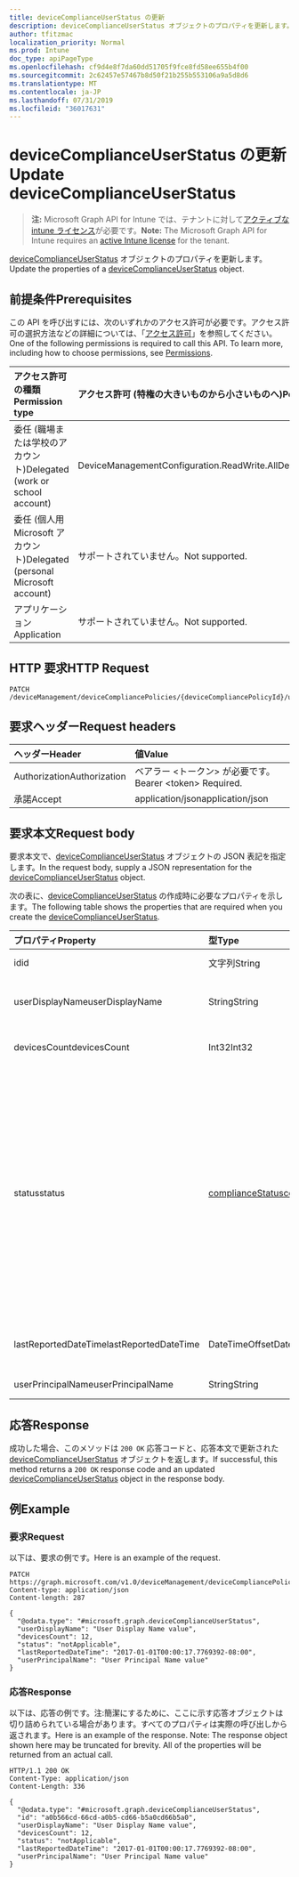 ```yaml
---
title: deviceComplianceUserStatus の更新
description: deviceComplianceUserStatus オブジェクトのプロパティを更新します。
author: tfitzmac
localization_priority: Normal
ms.prod: Intune
doc_type: apiPageType
ms.openlocfilehash: cf9d4e8f7da60dd51705f9fce8fd58ee655b4f00
ms.sourcegitcommit: 2c62457e57467b8d50f21b255b553106a9a5d8d6
ms.translationtype: MT
ms.contentlocale: ja-JP
ms.lasthandoff: 07/31/2019
ms.locfileid: "36017631"
---
```

# <a name="update-devicecomplianceuserstatus"></a><span data-ttu-id="61d1a-103">deviceComplianceUserStatus の更新</span><span class="sxs-lookup"><span data-stu-id="61d1a-103">Update deviceComplianceUserStatus</span></span>

> <span data-ttu-id="61d1a-104">**注:** Microsoft Graph API for Intune では、テナントに対して[アクティブな intune ライセンス](https://go.microsoft.com/fwlink/?linkid=839381)が必要です。</span><span class="sxs-lookup"><span data-stu-id="61d1a-104">**Note:** The Microsoft Graph API for Intune requires an [active Intune license](https://go.microsoft.com/fwlink/?linkid=839381) for the tenant.</span></span>

<span data-ttu-id="61d1a-105">[deviceComplianceUserStatus](../resources/intune-deviceconfig-devicecomplianceuserstatus.md) オブジェクトのプロパティを更新します。</span><span class="sxs-lookup"><span data-stu-id="61d1a-105">Update the properties of a [deviceComplianceUserStatus](../resources/intune-deviceconfig-devicecomplianceuserstatus.md) object.</span></span>

## <a name="prerequisites"></a><span data-ttu-id="61d1a-106">前提条件</span><span class="sxs-lookup"><span data-stu-id="61d1a-106">Prerequisites</span></span>
<span data-ttu-id="61d1a-p101">この API を呼び出すには、次のいずれかのアクセス許可が必要です。アクセス許可の選択方法などの詳細については、「[アクセス許可](/graph/permissions-reference)」を参照してください。</span><span class="sxs-lookup"><span data-stu-id="61d1a-p101">One of the following permissions is required to call this API. To learn more, including how to choose permissions, see [Permissions](/graph/permissions-reference).</span></span>

|<span data-ttu-id="61d1a-109">アクセス許可の種類</span><span class="sxs-lookup"><span data-stu-id="61d1a-109">Permission type</span></span>|<span data-ttu-id="61d1a-110">アクセス許可 (特権の大きいものから小さいものへ)</span><span class="sxs-lookup"><span data-stu-id="61d1a-110">Permissions (from most to least privileged)</span></span>|
|:---|:---|
|<span data-ttu-id="61d1a-111">委任 (職場または学校のアカウント)</span><span class="sxs-lookup"><span data-stu-id="61d1a-111">Delegated (work or school account)</span></span>|<span data-ttu-id="61d1a-112">DeviceManagementConfiguration.ReadWrite.All</span><span class="sxs-lookup"><span data-stu-id="61d1a-112">DeviceManagementConfiguration.ReadWrite.All</span></span>|
|<span data-ttu-id="61d1a-113">委任 (個人用 Microsoft アカウント)</span><span class="sxs-lookup"><span data-stu-id="61d1a-113">Delegated (personal Microsoft account)</span></span>|<span data-ttu-id="61d1a-114">サポートされていません。</span><span class="sxs-lookup"><span data-stu-id="61d1a-114">Not supported.</span></span>|
|<span data-ttu-id="61d1a-115">アプリケーション</span><span class="sxs-lookup"><span data-stu-id="61d1a-115">Application</span></span>|<span data-ttu-id="61d1a-116">サポートされていません。</span><span class="sxs-lookup"><span data-stu-id="61d1a-116">Not supported.</span></span>|

## <a name="http-request"></a><span data-ttu-id="61d1a-117">HTTP 要求</span><span class="sxs-lookup"><span data-stu-id="61d1a-117">HTTP Request</span></span>
<!-- {
  "blockType": "ignored"
}
-->
``` http
PATCH /deviceManagement/deviceCompliancePolicies/{deviceCompliancePolicyId}/userStatuses/{deviceComplianceUserStatusId}
```

## <a name="request-headers"></a><span data-ttu-id="61d1a-118">要求ヘッダー</span><span class="sxs-lookup"><span data-stu-id="61d1a-118">Request headers</span></span>
|<span data-ttu-id="61d1a-119">ヘッダー</span><span class="sxs-lookup"><span data-stu-id="61d1a-119">Header</span></span>|<span data-ttu-id="61d1a-120">値</span><span class="sxs-lookup"><span data-stu-id="61d1a-120">Value</span></span>|
|:---|:---|
|<span data-ttu-id="61d1a-121">Authorization</span><span class="sxs-lookup"><span data-stu-id="61d1a-121">Authorization</span></span>|<span data-ttu-id="61d1a-122">ベアラー &lt;トークン&gt; が必要です。</span><span class="sxs-lookup"><span data-stu-id="61d1a-122">Bearer &lt;token&gt; Required.</span></span>|
|<span data-ttu-id="61d1a-123">承諾</span><span class="sxs-lookup"><span data-stu-id="61d1a-123">Accept</span></span>|<span data-ttu-id="61d1a-124">application/json</span><span class="sxs-lookup"><span data-stu-id="61d1a-124">application/json</span></span>|

## <a name="request-body"></a><span data-ttu-id="61d1a-125">要求本文</span><span class="sxs-lookup"><span data-stu-id="61d1a-125">Request body</span></span>
<span data-ttu-id="61d1a-126">要求本文で、[deviceComplianceUserStatus](../resources/intune-deviceconfig-devicecomplianceuserstatus.md) オブジェクトの JSON 表記を指定します。</span><span class="sxs-lookup"><span data-stu-id="61d1a-126">In the request body, supply a JSON representation for the [deviceComplianceUserStatus](../resources/intune-deviceconfig-devicecomplianceuserstatus.md) object.</span></span>

<span data-ttu-id="61d1a-127">次の表に、[deviceComplianceUserStatus](../resources/intune-deviceconfig-devicecomplianceuserstatus.md) の作成時に必要なプロパティを示します。</span><span class="sxs-lookup"><span data-stu-id="61d1a-127">The following table shows the properties that are required when you create the [deviceComplianceUserStatus](../resources/intune-deviceconfig-devicecomplianceuserstatus.md).</span></span>

|<span data-ttu-id="61d1a-128">プロパティ</span><span class="sxs-lookup"><span data-stu-id="61d1a-128">Property</span></span>|<span data-ttu-id="61d1a-129">型</span><span class="sxs-lookup"><span data-stu-id="61d1a-129">Type</span></span>|<span data-ttu-id="61d1a-130">説明</span><span class="sxs-lookup"><span data-stu-id="61d1a-130">Description</span></span>|
|:---|:---|:---|
|<span data-ttu-id="61d1a-131">id</span><span class="sxs-lookup"><span data-stu-id="61d1a-131">id</span></span>|<span data-ttu-id="61d1a-132">文字列</span><span class="sxs-lookup"><span data-stu-id="61d1a-132">String</span></span>|<span data-ttu-id="61d1a-133">エンティティのキー。</span><span class="sxs-lookup"><span data-stu-id="61d1a-133">Key of the entity.</span></span>|
|<span data-ttu-id="61d1a-134">userDisplayName</span><span class="sxs-lookup"><span data-stu-id="61d1a-134">userDisplayName</span></span>|<span data-ttu-id="61d1a-135">String</span><span class="sxs-lookup"><span data-stu-id="61d1a-135">String</span></span>|<span data-ttu-id="61d1a-136">DevicePolicyStatus のユーザー名。</span><span class="sxs-lookup"><span data-stu-id="61d1a-136">User name of the DevicePolicyStatus.</span></span>|
|<span data-ttu-id="61d1a-137">devicesCount</span><span class="sxs-lookup"><span data-stu-id="61d1a-137">devicesCount</span></span>|<span data-ttu-id="61d1a-138">Int32</span><span class="sxs-lookup"><span data-stu-id="61d1a-138">Int32</span></span>|<span data-ttu-id="61d1a-139">そのユーザーのデバイスの数。</span><span class="sxs-lookup"><span data-stu-id="61d1a-139">Devices count for that user.</span></span>|
|<span data-ttu-id="61d1a-140">status</span><span class="sxs-lookup"><span data-stu-id="61d1a-140">status</span></span>|[<span data-ttu-id="61d1a-141">complianceStatus</span><span class="sxs-lookup"><span data-stu-id="61d1a-141">complianceStatus</span></span>](../resources/intune-shared-compliancestatus.md)|<span data-ttu-id="61d1a-142">ポリシー レポートのコンプライアンスの状態。</span><span class="sxs-lookup"><span data-stu-id="61d1a-142">Compliance status of the policy report.</span></span> <span data-ttu-id="61d1a-143">可能な値は、`unknown`、`notApplicable`、`compliant`、`remediated`、`nonCompliant`、`error`、`conflict`、`notAssigned` です。</span><span class="sxs-lookup"><span data-stu-id="61d1a-143">Possible values are: `unknown`, `notApplicable`, `compliant`, `remediated`, `nonCompliant`, `error`, `conflict`, `notAssigned`.</span></span>|
|<span data-ttu-id="61d1a-144">lastReportedDateTime</span><span class="sxs-lookup"><span data-stu-id="61d1a-144">lastReportedDateTime</span></span>|<span data-ttu-id="61d1a-145">DateTimeOffset</span><span class="sxs-lookup"><span data-stu-id="61d1a-145">DateTimeOffset</span></span>|<span data-ttu-id="61d1a-146">ポリシー レポートの最終変更日時。</span><span class="sxs-lookup"><span data-stu-id="61d1a-146">Last modified date time of the policy report.</span></span>|
|<span data-ttu-id="61d1a-147">userPrincipalName</span><span class="sxs-lookup"><span data-stu-id="61d1a-147">userPrincipalName</span></span>|<span data-ttu-id="61d1a-148">String</span><span class="sxs-lookup"><span data-stu-id="61d1a-148">String</span></span>|<span data-ttu-id="61d1a-149">UserPrincipalName。</span><span class="sxs-lookup"><span data-stu-id="61d1a-149">UserPrincipalName.</span></span>|



## <a name="response"></a><span data-ttu-id="61d1a-150">応答</span><span class="sxs-lookup"><span data-stu-id="61d1a-150">Response</span></span>
<span data-ttu-id="61d1a-151">成功した場合、このメソッドは `200 OK` 応答コードと、応答本文で更新された [deviceComplianceUserStatus](../resources/intune-deviceconfig-devicecomplianceuserstatus.md) オブジェクトを返します。</span><span class="sxs-lookup"><span data-stu-id="61d1a-151">If successful, this method returns a `200 OK` response code and an updated [deviceComplianceUserStatus](../resources/intune-deviceconfig-devicecomplianceuserstatus.md) object in the response body.</span></span>

## <a name="example"></a><span data-ttu-id="61d1a-152">例</span><span class="sxs-lookup"><span data-stu-id="61d1a-152">Example</span></span>

### <a name="request"></a><span data-ttu-id="61d1a-153">要求</span><span class="sxs-lookup"><span data-stu-id="61d1a-153">Request</span></span>
<span data-ttu-id="61d1a-154">以下は、要求の例です。</span><span class="sxs-lookup"><span data-stu-id="61d1a-154">Here is an example of the request.</span></span>
``` http
PATCH https://graph.microsoft.com/v1.0/deviceManagement/deviceCompliancePolicies/{deviceCompliancePolicyId}/userStatuses/{deviceComplianceUserStatusId}
Content-type: application/json
Content-length: 287

{
  "@odata.type": "#microsoft.graph.deviceComplianceUserStatus",
  "userDisplayName": "User Display Name value",
  "devicesCount": 12,
  "status": "notApplicable",
  "lastReportedDateTime": "2017-01-01T00:00:17.7769392-08:00",
  "userPrincipalName": "User Principal Name value"
}
```

### <a name="response"></a><span data-ttu-id="61d1a-155">応答</span><span class="sxs-lookup"><span data-stu-id="61d1a-155">Response</span></span>
<span data-ttu-id="61d1a-p103">以下は、応答の例です。注:簡潔にするために、ここに示す応答オブジェクトは切り詰められている場合があります。すべてのプロパティは実際の呼び出しから返されます。</span><span class="sxs-lookup"><span data-stu-id="61d1a-p103">Here is an example of the response. Note: The response object shown here may be truncated for brevity. All of the properties will be returned from an actual call.</span></span>
``` http
HTTP/1.1 200 OK
Content-Type: application/json
Content-Length: 336

{
  "@odata.type": "#microsoft.graph.deviceComplianceUserStatus",
  "id": "a0b566cd-66cd-a0b5-cd66-b5a0cd66b5a0",
  "userDisplayName": "User Display Name value",
  "devicesCount": 12,
  "status": "notApplicable",
  "lastReportedDateTime": "2017-01-01T00:00:17.7769392-08:00",
  "userPrincipalName": "User Principal Name value"
}
```




